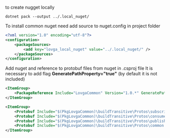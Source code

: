 to create nugget locally
```
dotnet pack --output ../.local_nuget/
```

To install common nuget need add source to nuget.config in project folder
```xml
<?xml version="1.0" encoding="utf-8"?>
<configuration>
    <packageSources>
        <add key="lovga_local_nuget" value="../.local_nuget/" />
    </packageSources>
</configuration>
```

Add nuget and reference to protobuf files from nuget in .csproj file
It is necessary to add flag **GeneratePathProperty="true"** (by default it is not included)
```xml
<ItemGroup>
    <PackageReference Include="LovgaCommon" Version="1.0.*" GeneratePathProperty="true"/>
</ItemGroup>
```
```xml
<ItemGroup>
    <Protobuf Include="$(PkgLovgaCommon)\buildTransitive\Protos\subscriber.proto" GrpcServices="*"/>
    <Protobuf Include="$(PkgLovgaCommon)\buildTransitive\Protos\consumer.proto" GrpcServices="*"/>
    <Protobuf Include="$(PkgLovgaCommon)\buildTransitive\Protos\publisher.proto" GrpcServices="*"/>
    <Protobuf Include="$(PkgLovgaCommon)\buildTransitive\Protos\common.proto" />
</ItemGroup>
```
